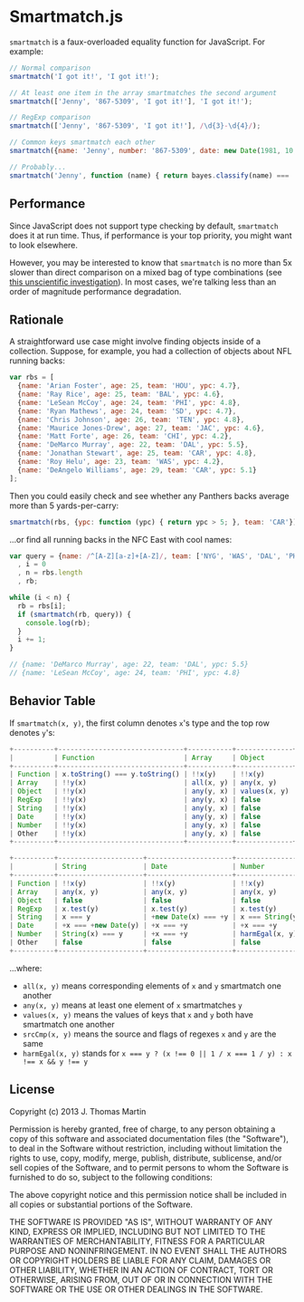 # Smartmatch.js

`smartmatch` is a faux-overloaded equality function for JavaScript.  For example:

```js
// Normal comparison
smartmatch('I got it!', 'I got it!');

// At least one item in the array smartmatches the second argument
smartmatch(['Jenny', '867-5309', 'I got it!'], 'I got it!');

// RegExp comparison
smartmatch(['Jenny', '867-5309', 'I got it!'], /\d{3}-\d{4}/);

// Common keys smartmatch each other
smartmatch({name: 'Jenny', number: '867-5309', date: new Date(1981, 10, 16)}, {date: '16-Nov-1981'});

// Probably...
smartmatch('Jenny', function (name) { return bayes.classify(name) === 'female'; });
```

## Performance

Since JavaScript does not support type checking by default, `smartmatch` does it at run time.  Thus, if performance is your top priority, you might want to look elsewhere.

However, you may be interested to know that `smartmatch` is no more than 5x slower than direct comparison on a mixed bag of type combinations (see [this unscientific investigation](http://jsperf.com/smartmatch-vs-direct-comparison/2)).  In most cases, we're talking less than an order of magnitude performance degradation.

## Rationale

A straightforward use case might involve finding objects inside of a collection.  Suppose, for example, you had a collection of objects about NFL running backs:

```js
var rbs = [
  {name: 'Arian Foster', age: 25, team: 'HOU', ypc: 4.7},
  {name: 'Ray Rice', age: 25, team: 'BAL', ypc: 4.6},
  {name: 'LeSean McCoy', age: 24, team: 'PHI', ypc: 4.8},
  {name: 'Ryan Mathews', age: 24, team: 'SD', ypc: 4.7},
  {name: 'Chris Johnson', age: 26, team: 'TEN', ypc: 4.8},
  {name: 'Maurice Jones-Drew', age: 27, team: 'JAC', ypc: 4.6},
  {name: 'Matt Forte', age: 26, team: 'CHI', ypc: 4.2},
  {name: 'DeMarco Murray', age: 22, team: 'DAL', ypc: 5.5},
  {name: 'Jonathan Stewart', age: 25, team: 'CAR', ypc: 4.8},
  {name: 'Roy Helu', age: 23, team: 'WAS', ypc: 4.2},
  {name: 'DeAngelo Williams', age: 29, team: 'CAR', ypc: 5.1}
];
```

Then you could easily check and see whether any Panthers backs average more than 5 yards-per-carry:

```js
smartmatch(rbs, {ypc: function (ypc) { return ypc > 5; }, team: 'CAR'}); // true
```

...or find all running backs in the NFC East with cool names:

```js
var query = {name: /^[A-Z][a-z]+[A-Z]/, team: ['NYG', 'WAS', 'DAL', 'PHI']}
  , i = 0
  , n = rbs.length
  , rb;

while (i < n) {
  rb = rbs[i];
  if (smartmatch(rb, query)) {
    console.log(rb);
  }
  i += 1;
}

// {name: 'DeMarco Murray', age: 22, team: 'DAL', ypc: 5.5}
// {name: 'LeSean McCoy', age: 24, team: 'PHI', ypc: 4.8}
```

## Behavior Table

If `smartmatch(x, y)`, the first column denotes `x`'s type and the top row denotes `y`'s:

```js
+----------+-------------------------------+-----------+--------------+--------------+
|          | Function                      | Array     | Object       | RegExp       |
+----------+-------------------------------+-----------+--------------+--------------+
| Function | x.toString() === y.toString() | !!x(y)    | !!x(y)       | !!x(y)       |
| Array    | !!y(x)                        | all(x, y) | any(x, y)    | any(x, y)    |
| Object   | !!y(x)                        | any(y, x) | values(x, y) | false        |
| RegExp   | !!y(x)                        | any(y, x) | false        | srcCmp(x, y) |
| String   | !!y(x)                        | any(y, x) | false        | y.test(x)    |
| Date     | !!y(x)                        | any(y, x) | false        | y.test(x)    |
| Number   | !!y(x)                        | any(y, x) | false        | y.test(x)    |
| Other    | !!y(x)                        | any(y, x) | false        | false        |
+----------+-------------------------------+-----------+--------------+--------------+
```
```js
+----------+---------------------+---------------------+-----------------+-----------+
|          | String              | Date                | Number          | Other     |
+----------+---------------------+---------------------+-----------------+-----------+
| Function | !!x(y)              | !!x(y)              | !!x(y)          | !!x(y)    |
| Array    | any(x, y)           | any(x, y)           | any(x, y)       | any(x, y) |
| Object   | false               | false               | false           | false     |
| RegExp   | x.test(y)           | x.test(y)           | x.test(y)       | false     |
| String   | x === y             | +new Date(x) === +y | x === String(y) | false     |
| Date     | +x === +new Date(y) | +x === +y           | +x === +y       | false     |
| Number   | String(x) === y     | +x === +y           | harmEgal(x, y)  | false     |
| Other    | false               | false               | false           | x === y   |
+----------+---------------------+---------------------+-----------------+-----------+
```

...where:

* `all(x, y)` means corresponding elements of `x` and `y` smartmatch one another
* `any(x, y)` means at least one element of `x` smartmatches `y`
* `values(x, y)` means the values of keys that `x` and `y` both have smartmatch one another
* `srcCmp(x, y)` means the source and flags of regexes `x` and `y` are the same
* `harmEgal(x, y)` stands for `x === y ? (x !== 0 || 1 / x === 1 / y) : x !== x && y !== y`

## License

Copyright (c) 2013 J. Thomas Martin

Permission is hereby granted, free of charge, to any person obtaining a copy of this software and associated documentation files (the "Software"), to deal in the Software without restriction, including without limitation the rights to use, copy, modify, merge, publish, distribute, sublicense, and/or sell copies of the Software, and to permit persons to whom the Software is furnished to do so, subject to the following conditions:

The above copyright notice and this permission notice shall be included in all copies or substantial portions of the Software.

THE SOFTWARE IS PROVIDED "AS IS", WITHOUT WARRANTY OF ANY KIND, EXPRESS OR IMPLIED, INCLUDING BUT NOT LIMITED TO THE WARRANTIES OF MERCHANTABILITY, FITNESS FOR A PARTICULAR PURPOSE AND NONINFRINGEMENT. IN NO EVENT SHALL THE AUTHORS OR COPYRIGHT HOLDERS BE LIABLE FOR ANY CLAIM, DAMAGES OR OTHER LIABILITY, WHETHER IN AN ACTION OF CONTRACT, TORT OR OTHERWISE, ARISING FROM, OUT OF OR IN CONNECTION WITH THE SOFTWARE OR THE USE OR OTHER DEALINGS IN THE SOFTWARE.
